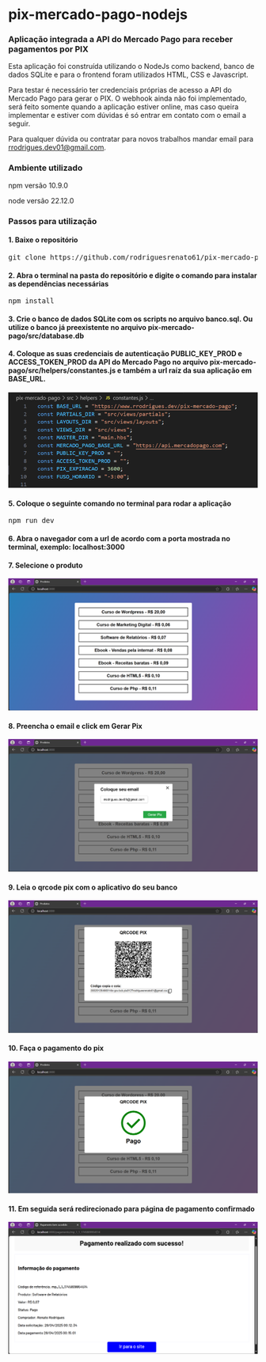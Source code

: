 # pix-mercado-pago-nodejs
### Aplicação integrada a API do Mercado Pago para receber pagamentos por PIX

Esta aplicação foi construída utilizando o NodeJs como backend, banco de dados SQLite e para o frontend foram utilizados HTML, CSS e Javascript.

Para testar é necessário ter credenciais próprias de acesso a API do Mercado Pago para gerar o PIX. O webhook ainda não foi implementado, será feito somente quando a aplicação estiver online, mas caso queira implementar e estiver com dúvidas é só entrar em contato com o email a seguir.

Para qualquer dúvida ou contratar para novos trabalhos mandar email para rrodrigues.dev01@gmail.com.

### Ambiente utilizado
npm versão 10.9.0

node versão 22.12.0

### Passos para utilização
#### 1. Baixe o repositório
<pre>git clone https://github.com/rodriguesrenato61/pix-mercado-pago-nodejs.git</pre>

#### 2. Abra o terminal na pasta do repositório e digite o comando para instalar as dependências necessárias
<pre>npm install</pre>

#### 3. Crie o banco de dados SQLite com os scripts no arquivo banco.sql. Ou utilize o banco já preexistente no arquivo pix-mercado-pago/src/database.db

#### 4. Coloque as suas credenciais de autenticação PUBLIC_KEY_PROD e ACCESS_TOKEN_PROD da API do Mercado Pago no arquivo pix-mercado-pago/src/helpers/constantes.js e também a url raíz da sua aplicação em BASE_URL.

![constantes](https://github.com/rodriguesrenato61/pix-mercado-pago-nodejs/blob/main/prints/constantes.png)

#### 5. Coloque o seguinte comando no terminal para rodar a aplicação
<pre>npm run dev</pre>

#### 6. Abra o navegador com a url de acordo com a porta mostrada no terminal, exemplo: localhost:3000

#### 7. Selecione o produto

![produtos](https://github.com/rodriguesrenato61/pix-mercado-pago-nodejs/blob/main/prints/produtos.png)

#### 8. Preencha o email e click em Gerar Pix

![email](https://github.com/rodriguesrenato61/pix-mercado-pago-nodejs/blob/main/prints/modal_email.png)

#### 9. Leia o qrcode pix com o aplicativo do seu banco

![qrcode](https://github.com/rodriguesrenato61/pix-mercado-pago-nodejs/blob/main/prints/qrcode.png)

#### 10. Faça o pagamento do pix

![pago](https://github.com/rodriguesrenato61/pix-mercado-pago-nodejs/blob/main/prints/pago.png)

#### 11. Em seguida será redirecionado para página de pagamento confirmado

![pagamento_confirmado](https://github.com/rodriguesrenato61/pix-mercado-pago-nodejs/blob/main/prints/pagamento_confirmado.png)


